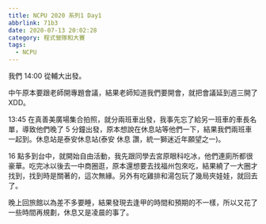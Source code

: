 ```yaml
---
title: NCPU 2020 系列1 Day1
abbrlink: 71b3
date: 2020-07-13 20:02:28
category: 程式營隊和大賽
tags:
  - NCPU
---
```

我們 14:00 從輔大出發。
<!-- more -->
中午原本要跟老師開專題會議，結果老師知道我們要開會，就把會議延到週三開了 XDD。

13:45 在真善美廣場集合拍照，就分兩班車出發，我事先忘了給另一班車的車長名單，導致他們晚了 5 分鐘出發，原本想說在休息站等他們一下，結果我們兩班車一起到。休息站是泰安休息站(泰安 休息 讚，統一獅迷近年願望之一)。

16 點多到台中，就開始自由活動，我先跟同學去宮原眼科吃冰，他們連廁所都很豪華。吃完冰以後去一中商圈逛，原本還想要去找福州包來吃，結果繞了一大圈才找到，找到時是關著的，這次無緣。另外有吃雞排和湯包玩了幾局夾娃娃，就回去了。

晚上回旅館以為差不多要睡，結果發現去逢甲的時間和預期的不一樣，所以又花了一些時間再規劃，休息又是凌晨的事了。
